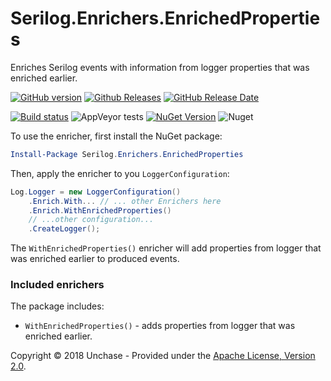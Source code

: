 # Serilog.Enrichers.EnrichedProperties

Enriches Serilog events with information from logger properties that was enriched earlier.
 
[![GitHub version](https://badge.fury.io/gh/unchase%2Fserilog-enrichers-enrichedproperties.svg)](https://badge.fury.io/gh/unchase%2Fserilog-enrichers-enrichedproperties) [![Github Releases](https://img.shields.io/github/downloads/unchase/serilog-enrichers-enrichedproperties/total.svg)](https://github.com/unchase/serilog-enrichers-enrichedproperties/releases/latest) [![GitHub Release Date](https://img.shields.io/github/release-date/unchase/serilog-enrichers-enrichedproperties.svg)](https://github.com/unchase/serilog-enrichers-enrichedproperties/releases/latest) 

[![Build status](https://ci.appveyor.com/api/projects/status/3wuxneqb8i40wi6t?svg=true)](https://ci.appveyor.com/project/unchase/serilog-enrichers-enrichedproperties) ![AppVeyor tests](https://img.shields.io/appveyor/tests/unchase/serilog-enrichers-enrichedproperties.svg) [![NuGet Version](http://img.shields.io/nuget/v/Serilog.Enrichers.EnrichedProperties.svg?style=flat)](https://www.nuget.org/packages/Serilog.Enrichers.EnrichedProperties/) ![Nuget](https://img.shields.io/nuget/dt/Serilog.Enrichers.EnrichedProperties.svg)

To use the enricher, first install the NuGet package:

```powershell
Install-Package Serilog.Enrichers.EnrichedProperties
```

Then, apply the enricher to you `LoggerConfiguration`:

```csharp
Log.Logger = new LoggerConfiguration()
    .Enrich.With... // ... other Enrichers here
    .Enrich.WithEnrichedProperties()
    // ...other configuration...
    .CreateLogger();
```

The `WithEnrichedProperties()` enricher will add properties from logger that was enriched earlier to produced events.

### Included enrichers

The package includes:

 * `WithEnrichedProperties()` - adds properties from logger that was enriched earlier.

Copyright &copy; 2018 Unchase - Provided under the [Apache License, Version 2.0](http://apache.org/licenses/LICENSE-2.0.html).
